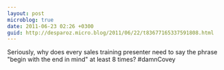 ```yaml
---
layout: post
microblog: true
date: 2011-06-23 02:26 +0300
guid: http://desparoz.micro.blog/2011/06/22/t83677165337591808.html
---
```

Seriously, why does every sales training presenter need to say the phrase "begin with the end in mind" at least 8 times? #damnCovey

